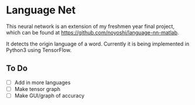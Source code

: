 # Language Net # 

This neural network is an extension of my freshmen year final project, which
can be found at https://github.com/noyoshi/language-nn-matlab. 

It detects the origin language of a word. Currently it is being implemented in
Python3 using TensorFlow. 

## To Do ## 

- [ ] Add in more languages 
- [ ] Make tensor graph 
- [ ] Make GUI/graph of accuracy 
